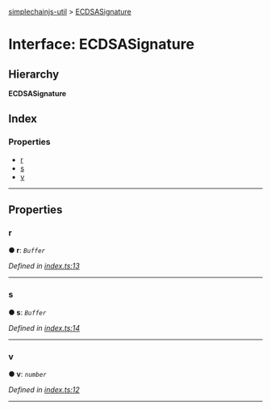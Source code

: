 [simplechainjs-util](../README.md) > [ECDSASignature](../interfaces/ecdsasignature.md)

# Interface: ECDSASignature

## Hierarchy

**ECDSASignature**

## Index

### Properties

* [r](ecdsasignature.md#r)
* [s](ecdsasignature.md#s)
* [v](ecdsasignature.md#v)

---

## Properties

<a id="r"></a>

###  r

**● r**: *`Buffer`*

*Defined in [index.ts:13](https://github.com/simplechain-org/ethereumjs-util/blob/master/src/index.ts#L13)*

___
<a id="s"></a>

###  s

**● s**: *`Buffer`*

*Defined in [index.ts:14](https://github.com/simplechain-org/ethereumjs-util/blob/master/src/index.ts#L14)*

___
<a id="v"></a>

###  v

**● v**: *`number`*

*Defined in [index.ts:12](https://github.com/simplechain-org/ethereumjs-util/blob/master/src/index.ts#L12)*

___

